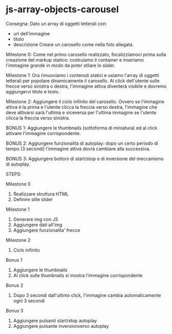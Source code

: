 # js-array-objects-carousel

Consegna:
Dato un array di oggetti letterali con:
 - url dell'immagine
 - titolo
 - descrizione
Creare un carosello come nella foto allegata.

Milestone 0:
Come nel primo carosello realizzato, focalizziamoci prima sulla creazione del markup statico: costruiamo il container e inseriamo l'immagine grande in modo da poter stilare lo slider.

Milestone 1:
Ora rimuoviamo i contenuti statici e usiamo l'array di oggetti letterali per popolare dinamicamente il carosello.
Al click dell'utente sulle frecce verso sinistra o destra, l'immagine attiva diventerà visibile e dovremo aggiungervi titolo e testo.

Milestone 2:
Aggiungere il ciclo infinito del carosello. Ovvero se l'immagine attiva è la prima e l'utente clicca la freccia verso destra, l'immagine che deve attivarsi sarà l'ultima e viceversa per l'ultima immagine se l'utente clicca la freccia verso sinistra.

BONUS 1:
Aggiungere le thumbnails (sottoforma di miniatura) ed al click attivare l'immagine corrispondente.

BONUS 2:
Aggiungere funzionalità di autoplay: dopo un certo periodo di tempo (3 secondi) l'immagine attiva dovrà cambiare alla successiva.

BONUS 3:
Aggiungere bottoni di start/stop e di inversione del meccanismo di autoplay.

STEPS:

Milestone 0
1. Realizzare struttura HTML
2. Definire stile slider

Milestone 1
1. Generare img con JS
2. Aggiungere dati all'img
3. Aggiungere funzionalita' frecce

Milestone 2
1. Ciclo infinito

Bonus 1
1. Aggiungere le thumbnails
2. Al click sulle thumbnails si mostra l'immagine corrispondente

Bonus 2
1. Dopo 3 secondi dall'ultimo click, l'immagine cambia automaticamente ogni 3 secondi

Bonus 3
1. Aggiungere pulsanti start/stop autoplay
2. Aggiungere pulsante inversionverso autoplay